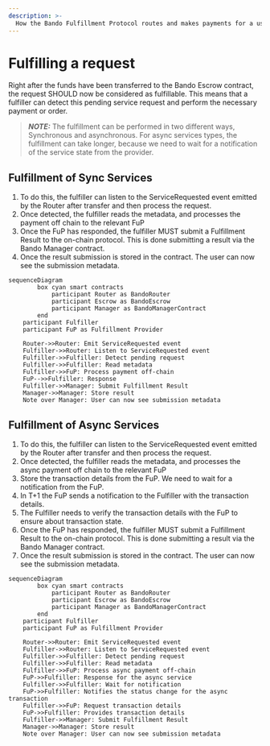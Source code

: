 ```yaml
---
description: >-
  How the Bando Fulfillment Protocol routes and makes payments for a user.
---
```


# Fulfilling a request

Right after the funds have been transferred to the Bando Escrow contract, the request SHOULD now be considered as fulfillable. This means that a fulfiller can detect this pending service request and perform the necessary payment or order. 

> **_NOTE:_**  The fulfillment can be performed in two different ways, Synchronous and asynchronous. For async services types, the fulfillment can take longer, because we need to wait for a notification of the service state from the provider.

## Fulfillment of Sync Services

1. To do this, the fulfiller can listen to the ServiceRequested event emitted by the Router after transfer and then process the request.
2. Once detected, the fulfiller reads the metadata, and processes the payment off chain to the relevant FuP
3. Once the FuP has responded, the fulfiller MUST submit a Fulfillment Result to the on-chain protocol. This is done submitting a result via the Bando Manager contract.
4. Once the result submission is stored in the contract. The user can now see the submission metadata.

```mermaid
sequenceDiagram
		box cyan smart contracts
		    participant Router as BandoRouter
		    participant Escrow as BandoEscrow
		    participant Manager as BandoManagerContract
		end
    participant Fulfiller
    participant FuP as Fulfillment Provider

    Router->>Router: Emit ServiceRequested event
    Fulfiller->>Router: Listen to ServiceRequested event
    Fulfiller->>Fulfiller: Detect pending request
    Fulfiller->>Fulfiller: Read metadata
    Fulfiller->>FuP: Process payment off-chain
    FuP-->>Fulfiller: Response
    Fulfiller->>Manager: Submit Fulfillment Result
    Manager->>Manager: Store result
    Note over Manager: User can now see submission metadata
```

## Fulfillment of Async Services

1. To do this, the fulfiller can listen to the ServiceRequested event emitted by the Router after transfer and then process the request.
2. Once detected, the fulfiller reads the metadata, and processes the async payment off chain to the relevant FuP
3. Store the transaction details from the FuP. We need to wait for a notification from the FuP.
4. In T+1 the FuP sends a notification to the Fulfiller with the transaction details.
5. The Fulfiller needs to verify the transaction details with the FuP to ensure about transaction state.
6. Once the FuP has responded, the fulfiller MUST submit a Fulfillment Result to the on-chain protocol. This is done submitting a result via the Bando Manager contract. 
7. Once the result submission is stored in the contract. The user can now see the submission metadata.

```mermaid
sequenceDiagram
		box cyan smart contracts
		    participant Router as BandoRouter
		    participant Escrow as BandoEscrow
		    participant Manager as BandoManagerContract
		end
    participant Fulfiller
    participant FuP as Fulfillment Provider

    Router->>Router: Emit ServiceRequested event
    Fulfiller->>Router: Listen to ServiceRequested event
    Fulfiller->>Fulfiller: Detect pending request
    Fulfiller->>Fulfiller: Read metadata
    Fulfiller->>FuP: Process async payment off-chain
    FuP->>Fulfiller: Response for the async service
    Fulfiller->>Fulfiller: Wait for notification
    FuP->>Fulfiller: Notifies the status change for the async transaction
    Fulfiller->>FuP: Request transaction details
    FuP->>Fulfiller: Provides transaction details
    Fulfiller->>Manager: Submit Fulfillment Result
    Manager->>Manager: Store result
    Note over Manager: User can now see submission metadata
```
